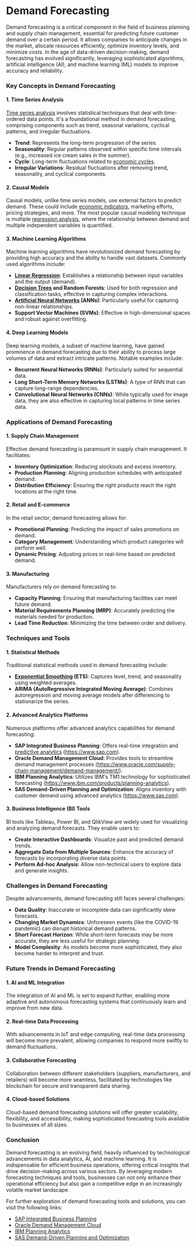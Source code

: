 # Demand Forecasting

Demand forecasting is a critical component in the field of business planning and supply chain management, essential for predicting future customer demand over a certain period. It allows companies to anticipate changes in the market, allocate resources efficiently, optimize inventory levels, and minimize costs. In the age of data-driven decision-making, demand forecasting has evolved significantly, leveraging sophisticated algorithms, artificial intelligence (AI), and machine learning (ML) models to improve accuracy and reliability.

### Key Concepts in Demand Forecasting

#### 1. **Time Series Analysis**

[Time series analysis](../t/time_series_analysis.md) involves statistical techniques that deal with time-ordered data points. It's a foundational method in demand forecasting, comprising components such as trend, seasonal variations, cyclical patterns, and irregular fluctuations.

- **Trend**: Represents the long-term progression of the series.
- **Seasonality**: Regular patterns observed within specific time intervals (e.g., increased ice cream sales in the summer).
- **Cycle**: Long-term fluctuations related to [economic cycles](../e/economic_cycles.md).
- **Irregular Variations**: Residual fluctuations after removing trend, seasonality, and cyclical components.

#### 2. **Causal Models**

Causal models, unlike time series models, use external factors to predict demand. These could include [economic indicators](../e/economic_indicators.md), marketing efforts, pricing strategies, and more. The most popular causal modeling technique is multiple [regression analysis](../r/regression_analysis.md), where the relationship between demand and multiple independent variables is quantified.

#### 3. **Machine Learning Algorithms**

Machine learning algorithms have revolutionized demand forecasting by providing high accuracy and the ability to handle vast datasets. Commonly used algorithms include:

- **[Linear Regression](../l/linear_regression.md)**: Establishes a relationship between input variables and the output (demand).
- **[Decision Trees](../d/decision_trees.md) and Random Forests**: Used for both regression and classification tasks, effective in capturing complex interactions.
- **[Artificial Neural Networks](../a/artificial_neural_networks.md) (ANNs)**: Particularly useful for capturing non-linear relationships.
- **Support Vector Machines (SVMs)**: Effective in high-dimensional spaces and robust against overfitting.

#### 4. **Deep Learning Models**

Deep learning models, a subset of machine learning, have gained prominence in demand forecasting due to their ability to process large volumes of data and extract intricate patterns. Notable examples include:

- **Recurrent Neural Networks (RNNs)**: Particularly suited for sequential data.
- **Long Short-Term Memory Networks (LSTMs)**: A type of RNN that can capture long-range dependencies.
- **Convolutional Neural Networks (CNNs)**: While typically used for image data, they are also effective in capturing local patterns in time series data.

### Applications of Demand Forecasting

#### 1. **Supply Chain Management**

Effective demand forecasting is paramount in supply chain management. It facilitates:

- **Inventory Optimization**: Reducing stockouts and excess inventory.
- **Production Planning**: Aligning production schedules with anticipated demand.
- **Distribution Efficiency**: Ensuring the right products reach the right locations at the right time.

#### 2. **Retail and E-commerce**

In the retail sector, demand forecasting allows for:

- **Promotional Planning**: Predicting the impact of sales promotions on demand.
- **Category Management**: Understanding which product categories will perform well.
- **Dynamic Pricing**: Adjusting prices in real-time based on predicted demand.

#### 3. **Manufacturing**

Manufacturers rely on demand forecasting to:

- **Capacity Planning**: Ensuring that manufacturing facilities can meet future demand.
- **Material Requirements Planning (MRP)**: Accurately predicting the materials needed for production.
- **Lead Time Reduction**: Minimizing the time between order and delivery.

### Techniques and Tools

#### 1. **Statistical Methods**

Traditional statistical methods used in demand forecasting include:

- **[Exponential Smoothing](../e/exponential_smoothing.md) (ETS)**: Captures level, trend, and seasonality using weighted averages.
- **ARIMA (AutoRegressive Integrated Moving Average)**: Combines autoregression and moving average models after differencing to stationarize the series.

#### 2. **Advanced Analytics Platforms**

Numerous platforms offer advanced analytics capabilities for demand forecasting:

- **SAP Integrated Business Planning**: Offers real-time integration and [predictive analytics](../p/predictive_analytics.md) (https://www.sap.com).
- **Oracle Demand Management Cloud**: Provides tools to streamline demand management processes (https://www.oracle.com/supply-chain-management/demand-management/).
- **IBM Planning Analytics**: Utilizes IBM's TM1 technology for sophisticated forecasting (https://www.ibm.com/products/planning-analytics).
- **SAS Demand-Driven Planning and Optimization**: Aligns inventory with customer demand using advanced analytics (https://www.sas.com).

#### 3. **Business Intelligence (BI) Tools**

BI tools like Tableau, Power BI, and QlikView are widely used for visualizing and analyzing demand forecasts. They enable users to:

- **Create Interactive Dashboards**: Visualize past and predicted demand trends.
- **Aggregate Data from Multiple Sources**: Enhance the accuracy of forecasts by incorporating diverse data points.
- **Perform Ad-hoc Analysis**: Allow non-technical users to explore data and generate insights.

### Challenges in Demand Forecasting

Despite advancements, demand forecasting still faces several challenges:

- **Data Quality**: Inaccurate or incomplete data can significantly skew forecasts.
- **Changing Market Dynamics**: Unforeseen events (like the COVID-19 pandemic) can disrupt historical demand patterns.
- **Short Forecast Horizon**: While short-term forecasts may be more accurate, they are less useful for strategic planning.
- **Model Complexity**: As models become more sophisticated, they also become harder to interpret and trust.

### Future Trends in Demand Forecasting

#### 1. **AI and ML Integration**

The integration of AI and ML is set to expand further, enabling more adaptive and autonomous forecasting systems that continuously learn and improve from new data.

#### 2. **Real-time Data Processing**

With advancements in IoT and edge computing, real-time data processing will become more prevalent, allowing companies to respond more swiftly to demand fluctuations.

#### 3. **Collaborative Forecasting**

Collaboration between different stakeholders (suppliers, manufacturers, and retailers) will become more seamless, facilitated by technologies like blockchain for secure and transparent data sharing.

#### 4. **Cloud-based Solutions**

Cloud-based demand forecasting solutions will offer greater scalability, flexibility, and accessibility, making sophisticated forecasting tools available to businesses of all sizes.

### Conclusion

Demand forecasting is an evolving field, heavily influenced by technological advancements in data analytics, AI, and machine learning. It is indispensable for efficient business operations, offering critical insights that drive decision-making across various sectors. By leveraging modern forecasting techniques and tools, businesses can not only enhance their operational efficiency but also gain a competitive edge in an increasingly volatile market landscape.

For further exploration of demand forecasting tools and solutions, you can visit the following links:

- [SAP Integrated Business Planning](https://www.sap.com)
- [Oracle Demand Management Cloud](https://www.oracle.com/supply-chain-management/demand-management/)
- [IBM Planning Analytics](https://www.ibm.com/products/planning-analytics)
- [SAS Demand-Driven Planning and Optimization](https://www.sas.com)